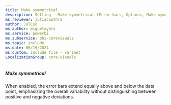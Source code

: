 ```yaml
---
title: Make symmetrical
description: Setting - Make symmetrical (Error bars, Options, Make symmetrical)
ms.reviewer: juliacawthra
author: JulCsc
ms.author: miguelmyers
ms.service: powerbi
ms.subservice: pbi-corevisuals
ms.topic: include
ms.date: 06/19/2024
ms.custom: include file - variant
LocalizationGroup: core-visuals
---
```

##### Make symmetrical

When enabled, the error bars extend equally above and below the data point, emphasizing the overall variability without distinguishing between positive and negative deviations.

